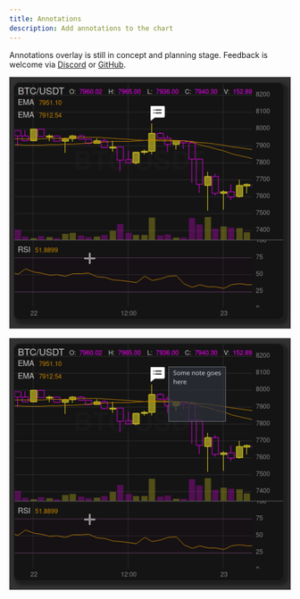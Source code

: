 ```yaml
---
title: Annotations
description: Add annotations to the chart
---
```


Annotations overlay is still in concept and planning stage. Feedback is welcome via [Discord](https://discord.com/invite/XnfZudwpfg) or [GitHub](https://github.com/tradex-app/TradeX-chart/discussions/categories/general).

![annotation](../../../assets/notes-01.png)

![annotation](../../../assets/notes-02.png)
